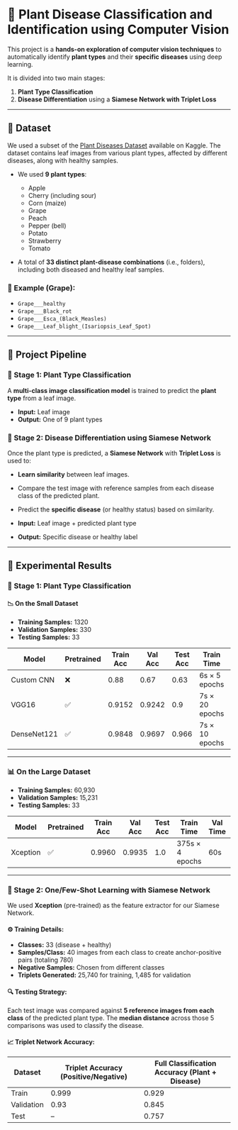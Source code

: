 # 🌿 Plant Disease Classification and Identification using Computer Vision

This project is a **hands-on exploration of computer vision techniques** to automatically identify **plant types** and their **specific diseases** using deep learning.

It is divided into two main stages:

1. **Plant Type Classification**  
2. **Disease Differentiation** using a **Siamese Network with Triplet Loss**

---

## 📁 Dataset

We used a subset of the [Plant Diseases Dataset](https://www.kaggle.com/datasets/vipoooool/new-plant-diseases-dataset) available on Kaggle. The dataset contains leaf images from various plant types, affected by different diseases, along with healthy samples.

- We used **9 plant types**:
  - Apple  
  - Cherry (including sour)  
  - Corn (maize)  
  - Grape  
  - Peach  
  - Pepper (bell)  
  - Potato  
  - Strawberry  
  - Tomato  

- A total of **33 distinct plant-disease combinations** (i.e., folders), including both diseased and healthy leaf samples.

### 📌 Example (Grape):
- `Grape___healthy`  
- `Grape___Black_rot`  
- `Grape___Esca_(Black_Measles)`  
- `Grape___Leaf_blight_(Isariopsis_Leaf_Spot)`

---

## 🚀 Project Pipeline

### 📌 Stage 1: Plant Type Classification

A **multi-class image classification model** is trained to predict the **plant type** from a leaf image.

- **Input:** Leaf image  
- **Output:** One of 9 plant types  

### 📌 Stage 2: Disease Differentiation using Siamese Network

Once the plant type is predicted, a **Siamese Network** with **Triplet Loss** is used to:
- **Learn similarity** between leaf images.
- Compare the test image with reference samples from each disease class of the predicted plant.
- Predict the **specific disease** (or healthy status) based on similarity.

- **Input:** Leaf image + predicted plant type  
- **Output:** Specific disease or healthy label  

---

## 🧪 Experimental Results

### 🧠 Stage 1: Plant Type Classification

#### 📉 On the Small Dataset  
- **Training Samples:** 1320  
- **Validation Samples:** 330  
- **Testing Samples:** 33  

| Model       | Pretrained | Train Acc | Val Acc | Test Acc | Train Time     | Val Time | Test Time |
|-------------|------------|-----------|---------|----------|----------------|----------|-----------|
| Custom CNN  | ❌         | 0.88      | 0.67    | 0.63     | 6s × 5 epochs  | 1s       | 1.48s     |
| VGG16       | ✅         | 0.9152    | 0.9242  | 0.9      | 7s × 20 epochs | 1s       | 1.85s     |
| DenseNet121 | ✅         | 0.9848    | 0.9697  | 0.966    | 7s × 10 epochs | 1s       | 3.5s      |

---

### 📊 On the Large Dataset  
- **Training Samples:** 60,930  
- **Validation Samples:** 15,231  
- **Testing Samples:** 33  

| Model    | Pretrained | Train Acc | Val Acc | Test Acc | Train Time      | Val Time | Test Time |
|----------|------------|-----------|---------|----------|-----------------|----------|-----------|
| Xception | ✅         | 0.9960    | 0.9935  | 1.0      | 375s × 4 epochs | 60s      | 2s        |

---

### 🧠 Stage 2: One/Few-Shot Learning with Siamese Network

We used **Xception** (pre-trained) as the feature extractor for our Siamese Network.

#### ⚙️ Training Details:
- **Classes:** 33 (disease + healthy)
- **Samples/Class:** 40 images from each class to create anchor-positive pairs (totaling 780)
- **Negative Samples:** Chosen from different classes 
- **Triplets Generated:** 25,740 for training, 1,485 for validation

#### 🔍 Testing Strategy:
Each test image was compared against **5 reference images from each class** of the predicted plant type. The **median distance** across those 5 comparisons was used to classify the disease.

#### 📈 Triplet Network Accuracy:
| Dataset      | Triplet Accuracy (Positive/Negative) | Full Classification Accuracy (Plant + Disease) |
|--------------|--------------------------------------|-----------------------------------------------|
| Train        | 0.999                                | 0.929                                         |
| Validation   | 0.93                                 | 0.845                                         |
| Test         | –                                    | 0.757                                         |
